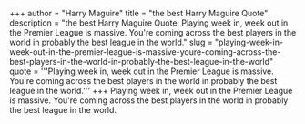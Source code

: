 +++
author = "Harry Maguire"
title = "the best Harry Maguire Quote"
description = "the best Harry Maguire Quote: Playing week in, week out in the Premier League is massive. You're coming across the best players in the world in probably the best league in the world."
slug = "playing-week-in-week-out-in-the-premier-league-is-massive-youre-coming-across-the-best-players-in-the-world-in-probably-the-best-league-in-the-world"
quote = '''Playing week in, week out in the Premier League is massive. You're coming across the best players in the world in probably the best league in the world.'''
+++
Playing week in, week out in the Premier League is massive. You're coming across the best players in the world in probably the best league in the world.
